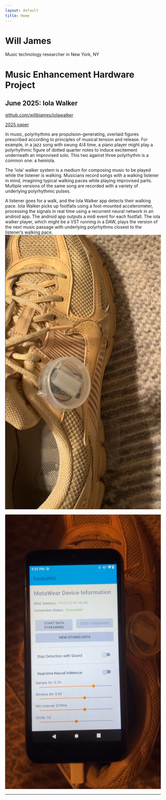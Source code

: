 ```yaml
---
layout: default
title: Home
---
```


# Will James

Music technology researcher in New York, NY

# Music Enhancement Hardware Project

## June 2025: Iola Walker

[github.com/willbjames/iolawalker](https://github.com/willbjames/iolawalker)

[2025 paper](https://arxiv.org/pdf/2506.01211)

In music, polyrhythms are propulsion-generating, overlaid figures prescribed according to principles of musical tension and release.  For example, in a jazz song with swung 4/4 time, a piano player might play a polyrhythmic figure of dotted quarter notes to induce excitement underneath an improvised solo. This two against three polyrhythm is a common one: a hemiola.

The 'iola' walker system is a medium for composing music to be played while the listener is walking. Musicians record songs with a walking listener in mind, imagining typical walking paces while playing improvised parts. Multiple versions of the same song are recorded with a variety of underlying polyrhythmic pulses.

 A listener goes for a walk, and the Iola Walker app detects their walking pace. Iola Walker picks up footfalls using a foot-mounted accelerometer, processing the signals in real time using a recurrent neural network in an android app. The android app outputs a midi event for each footfall. The iola walker player, which might be a VST running in a DAW, plays the version of the next music passage with underlying polyrhythms closest to the listener’s walking pace.
![Foot-mounted IMU for footfall detection](images/iolaShoe.png)

![VST3 plugin receiving MIDI messages](images/iolaApp.png)

---
